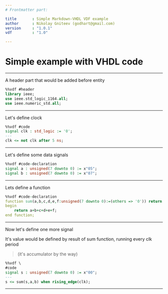 ```yaml
---
# Frontmatter part:

title       : Simple Markdown-VHDL VDF example
author      : Nikolay Gniteev (godhart@gmail.com)
version     : "1.0.1"
vdf         : "1.0"

---
```


# Simple example with VHDL code

---

A header part that would be added before entity

```vhdl
%%vdf #header
library ieee;
use ieee.std_logic_1164.all;
use ieee.numeric_std.all;
```

---

Let's define clock


```vhdl
%%vdf #code
signal clk : std_logic := '0';
---
clk <= not clk after 5 ns;
```

---

Let's define some data signals

```vhdl
%%vdf #code-declaration
signal a : unsigned(7 downto 0) := x"05";
signal b : unsigned(7 downto 0) := x"07";
```

---

Lets define a function

```vhdl
%%vdf #code-declaration
function sum(a,b,c,d,e,f:unsigned(7 downto 0):=(others => '0')) return unsigned is
begin
    return a+b+c+d+e+f;
end function;
```

---

Now let's define one more signal

It's value would be defined by result of sum function, running every clk period

> (it's accumulator by the way)

```vhdl
%%vdf \
#code
signal s : unsigned(7 downto 0) := x"00";
---
s <= sum(s,a,b) when rising_edge(clk);
```

---
